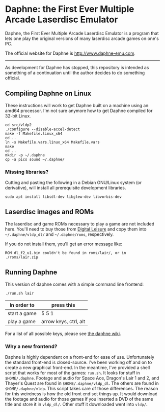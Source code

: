 Daphne: the First Ever Multiple Arcade Laserdisc Emulator
=========================================================

Daphne, the First Ever Multiple Arcade Laserdisc Emulator is a program 
that lets one play the original versions of many laserdisc arcade games 
on one's PC.

The official website for Daphne is http://www.daphne-emu.com.

---

As development for Daphne has stopped, this repository is intended as 
something of a continuation until the author decides to do something 
official.

## Compiling Daphne on Linux

These instructions will work to get Daphne built on a machine using an 
amd64 processor.  I'm not sure anymore how to get Daphne compiled for 
32-bit Linux.

    cd src/vldp2
    ./configure --disable-accel-detect
    make -f Makefile.linux_x64
    cd ..
    ln -s Makefile.vars.linux_x64 Makefile.vars
    make
    cd ..
    mkdir -p ~/.daphne
    cp -a pics sound ~/.daphne/

### Missing libraries?

Cutting and pasting the following in a Debian GNU/Linux system (or
derivative), will install all prerequisite development libraries.

    sudo apt install libsdl-dev libglew-dev libvorbis-dev

## Laserdisc images and ROMs

The laserdisc and game ROMs necessary to play a game are not included
here. You'll need to buy those from [Digital
Leisure](http://digitalleisure.com) and copy them into
`~/.daphne/vldp_dl/` and `~/.daphne/roms`, respectively.

If you do not install them, you'll get an error message like:

    ROM dl_f2_u1.bin couldn't be found in roms/lair/, or in ./roms/lair.zip

## Running Daphne

This version of daphne comes with a simple command line frontend:

    ./run.sh lair

In order to | press this
------------|-----------
start a game| 5 5 1
play a game | arrow keys, ctrl, alt

For a list of all possible keys, please see [the daphne wiki](https://www.daphne-emu.com:9443/mediawiki/index.php/input). 


### Why a new frontend?

Daphne is highly dependent on a front-end for ease of use.
Unfortunately the standard front-end is closed-source. I've been
working off and on to create a new graphical front-end. In the
meantime, I've provided a shell script that works for most of the
games: `run.sh`. It looks for stuff in `$HOME/.daphne`. Footage and
audio for Space Ace, Dragon's Lair 1 and 2, and Thayer's Quest are
found in `$HOME/.daphne/vldp_dl`. The others are found in
`$HOME/.daphne/vldp`. This script takes care of those differences. The
reason for this weirdness is how the old front end set things up. It
would download the footage and audio for those games if you inserted a
DVD of the same title and store it in `vldp_dl/`. Other stuff it
downloaded went into `vldp/`.
